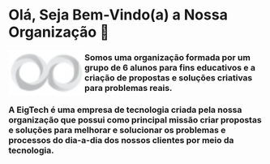 # Olá, Seja Bem-Vindo(a) a Nossa Organização 👋

<img src="https://github.com/EigTech-Solutions/site-institucional/blob/main/assets/images/icons/logo-eigtech.png" width="150px" align="left">


### Somos uma organização formada por um grupo de 6 alunos para fins educativos e a criação de propostas e soluções criativas para problemas reais.
### A EigTech é uma empresa de tecnologia criada pela nossa organização que possui como principal missão criar propostas e soluções para melhorar e solucionar os problemas e processos do dia-a-dia dos nossos clientes por meio da tecnologia.

##
